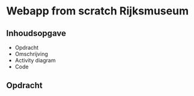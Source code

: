 # Webapp from scratch Rijksmuseum

## Inhoudsopgave
- Opdracht
- Omschrijving
- Activity diagram
- Code

## Opdracht
